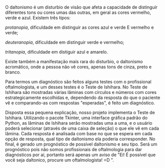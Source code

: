 O daltonismo é um disturbio de visão que afeta a capacidade de distinguir diferentes tons ou cores umas das outras, em geral as cores vermelho, verde e azul.
Existem três tipos: 

*protanopia*, dificuldade em distinguir as cores azul e verde E vermelho e verde;

*deuteranopia*, dificuldade em distinguir verde e vermelho;

*tritanopia*, dificuldade em distiguir azul e amarelo.

Existe também a manifestação mais rara do disturbio, o daltonismo acromático, onde a pessoa não vê cores, apenas tons de cinza, preto e branco.

Para termos um diagnóstico são feitos alguns testes com o profissional oftalmologista, e um desses testes é o Teste de Ishihara. No Teste de Ishihara são mostradas várias lâminas com círculos e números com cores estrategicamente escolhidas e, dependendo da resposta do que o paciente vê e comparando-as com respostas "esperadas", é feito um diagnóstico. 

Disposta essa pequena explicação, nosso projeto implementa o Teste de Ishihara. Utilizando o pacote Tkinter, uma interface gráfica padrão do Python, as lâminas de Ishihara serão mostradas uma a uma, e o usuário poderá selecionar (através de uma caixa de seleção) o que ele vê em cada lâmina. Cada resposta é analisada com base no que se espera em cada opção de resposta, qual tipo de daltonismo ela poderia corresponder. No final, é gerado um prognóstico de possível daltonismo e seu tipo. Será um prognóstico pois não somos profissionais de oftalmologia para dar diagnósticos por aí, portanto será apenas um aviso de "Ei! É possível que você seja daltonico, procure um oftalmologista! =D ".
